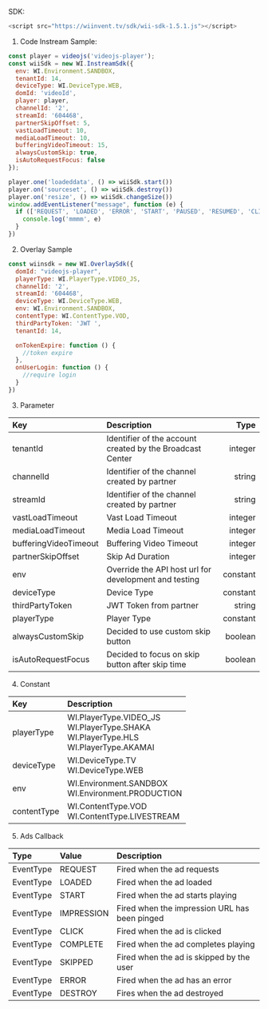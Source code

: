 SDK:

````javascript
<script src="https://wiinvent.tv/sdk/wii-sdk-1.5.1.js"></script>
````

1. Code Instream Sample:

```javascript
const player = videojs('videojs-player');
const wiiSdk = new WI.InstreamSdk({
  env: WI.Environment.SANDBOX,
  tenantId: 14,
  deviceType: WI.DeviceType.WEB,
  domId: 'videoId',
  player: player,
  channelId: '2',
  streamId: '604468',
  partnerSkipOffset: 5,
  vastLoadTimeout: 10,
  mediaLoadTimeout: 10,
  bufferingVideoTimeout: 15,
  alwaysCustomSkip: true,
  isAutoRequestFocus: false
});

player.one('loadeddata', () => wiiSdk.start())
player.on('sourceset', () => wiiSdk.destroy())
player.on('resize', () => wiiSdk.changeSize())
window.addEventListener("message", function (e) {
  if (['REQUEST', 'LOADED', 'ERROR', 'START', 'PAUSED', 'RESUMED', 'CLICK', 'IMPRESSION', 'SKIPPED', 'COMPLETE', 'DESTROY'].includes(e.data.type)) {
    console.log('mmmm', e)
  }
})

```

2. Overlay Sample

````javascript
const wiinsdk = new WI.OverlaySdk({
  domId: "videojs-player",
  playerType: WI.PlayerType.VIDEO_JS,
  channelId: '2',
  streamId: '604468',
  deviceType: WI.DeviceType.WEB,
  env: WI.Environment.SANDBOX,
  contentType: WI.ContentType.VOD,
  thirdPartyToken: 'JWT ',
  tenantId: 14,

  onTokenExpire: function () {
    //token expire
  },
  onUserLogin: function () {
    //require login
  }
})
````

3. Parameter

| Key                   | Description                                               |     Type |
|:----------------------|:----------------------------------------------------------|---------:|
| tenantId              | Identifier of the account created by the Broadcast Center |  integer |
| channelId             | Identifier of the channel created by partner              |   string |
| streamId              | Identifier of the channel created by partner              |   string |
| vastLoadTimeout       | Vast Load Timeout                                         |  integer |
| mediaLoadTimeout      | Media Load Timeout                                        |  integer |
| bufferingVideoTimeout | Buffering Video Timeout                                   |  integer |                                  
| partnerSkipOffset     | Skip Ad Duration                                          |  integer |                                  
| env                   | Override the API host url for development and testing     | constant |
| deviceType            | Device Type                                               | constant |
| thirdPartyToken       | JWT Token from partner                                    |   string |
| playerType            | Player Type                                               | constant |
| alwaysCustomSkip      | Decided to use custom skip button                         |  boolean |
| isAutoRequestFocus    | Decided to focus on skip button after skip time           |  boolean |

4. Constant

| Key         | Description                                                                                      |     
|:------------|:-------------------------------------------------------------------------------------------------|
| playerType  | WI.PlayerType.VIDEO_JS <br> WI.PlayerType.SHAKA <br> WI.PlayerType.HLS <br/>WI.PlayerType.AKAMAI |  
| deviceType  | WI.DeviceType.TV <br/> WI.DeviceType.WEB                                                         |  
| env         | WI.Environment.SANDBOX <br/> WI.Environment.PRODUCTION                                           |   
| contentType | WI.ContentType.VOD <br/>WI.ContentType.LIVESTREAM                                                | 

5. Ads Callback

| Type      | Value      | Description                                   |
|:----------|:-----------|:----------------------------------------------|
| EventType | REQUEST    | Fired when the ad requests                    |
| EventType | LOADED     | Fired when the ad loaded                      |
| EventType | START      | Fired when the ad starts playing              |
| EventType | IMPRESSION | Fired when the impression URL has been pinged |
| EventType | CLICK      | Fired when the ad is clicked                  |
| EventType | COMPLETE   | Fired when the ad completes playing           |
| EventType | SKIPPED    | Fired when the ad is skipped by the user      |
| EventType | ERROR      | Fired when the ad has an error                |
| EventType | DESTROY    | Fires when the ad destroyed                   |

